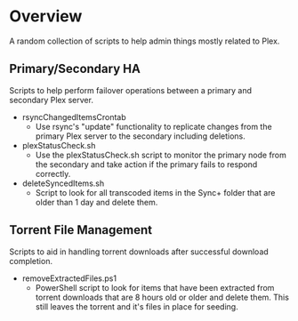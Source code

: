 # Overview
A random collection of scripts to help admin things mostly related to Plex.


## Primary/Secondary HA
Scripts to help perform failover operations between a primary and secondary Plex server.


- rsyncChangedItemsCrontab
  - Use rsync's "update" functionality to replicate changes from the primary Plex server to the secondary including deletions.
- plexStatusCheck.sh
  - Use the plexStatusCheck.sh script to monitor the primary node from the secondary and take action if the primary fails to respond correctly.
- deleteSyncedItems.sh
  - Script to look for all transcoded items in the Sync+ folder that are older than 1 day and delete them.


## Torrent File Management
Scripts to aid in handling torrent downloads after successful download completion.

- removeExtractedFiles.ps1
  - PowerShell script to look for items that have been extracted from torrent downloads that are 8 hours old or older and delete them. This still leaves the torrent and it's files in place for seeding.
